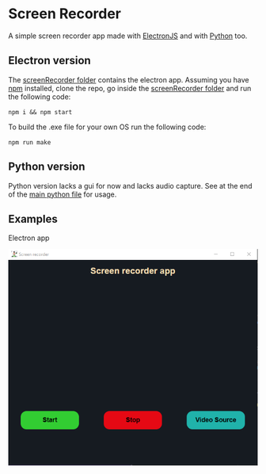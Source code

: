 # Screen Recorder

A simple screen recorder app made with [ElectronJS](https://www.electronjs.org/) and with [Python](https://www.python.org) too.

## Electron version

The [screenRecorder folder](./screenRecorder/) contains the electron app. Assuming you have [npm](https://www.npmjs.com) installed, clone the repo, go inside the [screenRecorder folder](./screenRecorder/) and run the following code:

```
npm i && npm start
```

To build the .exe file for your own OS run the following code:

```
npm run make
```

## Python version

Python version lacks a gui for now and lacks audio capture.
See at the end of the [main python file](./screenRecorder-python/src/record.py) for usage.

## Examples

Electron app
<br>
<p align="center">
  <img src="img/electron.png" />
</p>
